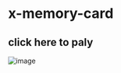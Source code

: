 # x-memory-card

## click here to paly 

![image](https://user-images.githubusercontent.com/28436794/30752130-90fbf48a-9fbb-11e7-8251-09eb6f37f9b8.png)